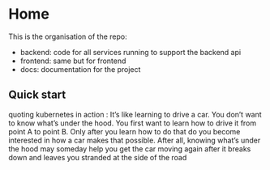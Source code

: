 # Home

This is the organisation of the repo:
- backend: code for all services running to support the backend api
- frontend: same but for frontend
- docs: documentation for the project

## Quick start
quoting kubernetes in action : It’s like learning to drive a car. You don’t want to know what’s under the hood. You first want to learn how to drive it from point A to point B. Only after you learn how to do that do you become interested in how a car makes that possible. After all, knowing what’s under the hood may someday help you get the car moving again after it breaks down and leaves you stranded at the side of the road
